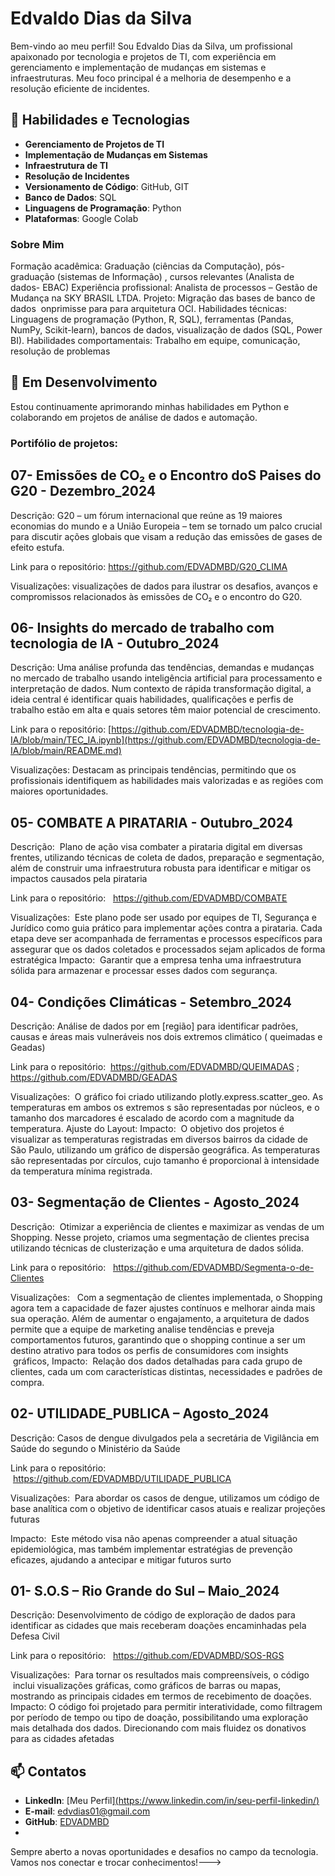 # Edvaldo Dias da Silva

Bem-vindo ao meu perfil! Sou Edvaldo Dias da Silva, um profissional apaixonado por tecnologia e projetos de TI, com experiência em gerenciamento e implementação de mudanças em sistemas e infraestruturas. Meu foco principal é a melhoria de desempenho e a resolução eficiente de incidentes.

## 🚀 Habilidades e Tecnologias

- **Gerenciamento de Projetos de TI**
- **Implementação de Mudanças em Sistemas**
- **Infraestrutura de TI**
- **Resolução de Incidentes**
- **Versionamento de Código**: GitHub, GIT
- **Banco de Dados**: SQL
- **Linguagens de Programação**: Python
- **Plataformas**: Google Colab

### Sobre Mim
Formação      acadêmica: Graduação (ciências da Computação), pós-graduação (sistemas      de Informação) , cursos relevantes (Analista de dados- EBAC)
Experiência      profissional: Analista de      processos – Gestão de Mudança na SKY BRASIL LTDA. Projeto: Migração das bases de banco de dados  onprimisse para para arquitetura OCI.
Habilidades      técnicas: Linguagens de programação (Python, R, SQL), ferramentas      (Pandas, NumPy, Scikit-learn), bancos de dados, visualização de dados (SQL,      Power BI).
Habilidades comportamentais: Trabalho em equipe, comunicação, resolução de problemas



## 🌱 Em Desenvolvimento

Estou continuamente aprimorando minhas habilidades em Python e colaborando em projetos de análise de dados e automação.

### Portifólio de projetos: 

## 07- Emissões de CO₂ e o Encontro doS Paises do G20 - Dezembro_2024
Descrição: G20 – um fórum internacional que reúne as 19 maiores economias do mundo e a União Europeia – tem se tornado um palco crucial para discutir ações globais que visam a redução das emissões de gases de efeito estufa.

Link para o repositório: https://github.com/EDVADMBD/G20_CLIMA

Visualizações: visualizações de dados para ilustrar os desafios, avanços e compromissos relacionados às emissões de CO₂ e o encontro do G20. 

## 06- Insights do mercado de trabalho com tecnologia de IA - Outubro_2024
Descrição:  Uma análise profunda das tendências, demandas e mudanças no mercado de trabalho usando inteligência artificial para processamento e interpretação de dados. Num contexto de rápida transformação digital, a ideia central é identificar quais habilidades, qualificações e perfis de trabalho estão em alta e quais setores têm maior potencial de crescimento.

Link para o repositório: [https://github.com/EDVADMBD/tecnologia-de-IA/blob/main/TEC_IA.ipynb](https://github.com/EDVADMBD/tecnologia-de-IA/blob/main/README.md)

Visualizações: Destacam as principais tendências, permitindo que os profissionais identifiquem as habilidades mais valorizadas e as regiões com maiores oportunidades.

## 05- COMBATE A PIRATARIA - Outubro_2024
Descrição:  Plano de ação visa combater a pirataria digital em diversas frentes, utilizando técnicas de coleta de dados, preparação e segmentação, além de construir uma infraestrutura robusta para identificar e mitigar os impactos causados pela pirataria

Link para o repositório:   https://github.com/EDVADMBD/COMBATE

Visualizações:  Este plano pode ser usado por equipes de TI, Segurança e Jurídico como guia prático para implementar ações contra a pirataria. Cada etapa deve ser acompanhada de ferramentas e processos específicos para assegurar que os dados coletados e processados sejam aplicados de forma estratégica
Impacto:  Garantir que a empresa tenha uma infraestrutura sólida para armazenar e processar esses dados com segurança.

## 04- Condições Climáticas - Setembro_2024
Descrição: Análise de dados por em [região] para identificar padrões, causas e áreas mais vulneráveis nos dois extremos climático ( queimadas e Geadas)

Link para o repositório:  https://github.com/EDVADMBD/QUEIMADAS ; https://github.com/EDVADMBD/GEADAS

Visualizações:  O gráfico foi criado utilizando plotly.express.scatter_geo. As temperaturas em ambos os extremos s são representadas por núcleos, e o tamanho dos marcadores é escalado de acordo com a magnitude da temperatura. Ajuste do Layout:
Impacto:  O objetivo dos projetos é visualizar as temperaturas registradas em diversos bairros da cidade de São Paulo, utilizando um gráfico de dispersão geográfica. As temperaturas são representadas por círculos, cujo tamanho é proporcional à intensidade da temperatura mínima registrada.

## 03- Segmentação de Clientes - Agosto_2024
Descrição:  Otimizar a experiência de clientes e maximizar as vendas de um Shopping. Nesse projeto, criamos uma segmentação de clientes precisa utilizando técnicas de clusterização e uma arquitetura de dados sólida.

Link para o repositório:   https://github.com/EDVADMBD/Segmenta-o-de-Clientes

Visualizações:   Com a segmentação de clientes implementada, o Shopping agora tem a capacidade de fazer ajustes contínuos e melhorar ainda mais sua operação. Além de aumentar o engajamento, a arquitetura de dados permite que a equipe de marketing analise tendências e preveja comportamentos futuros, garantindo que o shopping continue a ser um destino atrativo para todos os perfis de consumidores com insights  gráficos,
Impacto:  Relação dos dados detalhadas para cada grupo de clientes, cada um com características distintas, necessidades e padrões de compra.

## 02- UTILIDADE_PUBLICA – Agosto_2024
Descrição: Casos de dengue divulgados pela a secretária de Vigilância em Saúde do segundo o Ministério da Saúde

Link para o repositório:  https://github.com/EDVADMBD/UTILIDADE_PUBLICA

Visualizações:  Para abordar os casos de dengue, utilizamos um código de base analítica com o objetivo de identificar casos atuais e realizar projeções futuras

Impacto:  Este método visa não apenas compreender a atual situação epidemiológica, mas também implementar estratégias de prevenção eficazes, ajudando a antecipar e mitigar futuros surto


 ## 01- S.O.S – Rio Grande do Sul – Maio_2024
Descrição: Desenvolvimento de código de exploração de dados para identificar as cidades que mais receberam doações encaminhadas pela Defesa Civil

Link para o repositório:   https://github.com/EDVADMBD/SOS-RGS

Visualizações:  Para tornar os resultados mais compreensíveis, o código  inclui visualizações gráficas, como gráficos de barras ou mapas, mostrando as principais cidades em 
termos de recebimento de doações.
Impacto: O código foi projetado para permitir interatividade, como filtragem por período de tempo ou tipo de doação, possibilitando uma exploração mais detalhada dos dados.  Direcionando com mais fluidez os donativos para as cidades afetadas












## 📫 Contatos

- **LinkedIn**: [Meu Perfil][(https://www.linkedin.com/in/seu-perfil-linkedin/)](https://www.linkedin.com/in/edvaldo-dias-da-silva-5b763423/)
- **E-mail**: edvdias01@gmail.com
- **GitHub**: [EDVADMBD](https://github.com/EDVADMBD)
-

Sempre aberto a novas oportunidades e desafios no campo da tecnologia. Vamos nos conectar e trocar conhecimentos!--->
